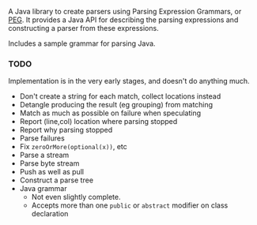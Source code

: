 A Java library to create parsers using Parsing Expression Grammars, or [PEG](https://en.wikipedia.org/wiki/Parsing_expression_grammar). It provides a Java API for describing the parsing expressions and constructing a parser from these expressions.

Includes a sample grammar for parsing Java.

### TODO

Implementation is in the very early stages, and doesn't do anything much.

- Don't create a string for each match, collect locations instead
- Detangle producing the result (eg grouping) from matching
- Match as much as possible on failure when speculating 
- Report (line,col) location where parsing stopped
- Report why parsing stopped
- Parse failures
- Fix `zeroOrMore(optional(x))`, etc
- Parse a stream
- Parse byte stream
- Push as well as pull
- Construct a parse tree
- Java grammar
    - Not even slightly complete.
    - Accepts more than one `public` or `abstract` modifier on class declaration
